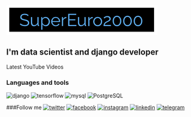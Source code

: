 [![Header](https://github.com/SuperEuro2000/SuperEuro2000/blob/main/assets/logo400*80.png)](https://supereuro2000.com/)

## I'm data scientist and django developer

Latest YouTube Videos

### Languages and tools
![django](https://img.shields.io/badge/-django-<COLOR>?style=plastic&logo=django)
![tensorflow](https://img.shields.io/badge/-tensorflow-<COLOR>?style=plastic&logo=tensorflow)
![mysql](https://img.shields.io/badge/-mysql-<COLOR>?style=plastic&logo=mysql)
![PostgreSQL](https://img.shields.io/badge/-PostgreSQL-<COLOR>?style=plastic&logo=PostgreSQL)

###Follow me
[![twitter](https://img.shields.io/badge/-twitter-<COLOR>?style=plastic&logo=twitter)](https://twitter.com/SuperEuro2000)
[![facebook](https://img.shields.io/badge/-facebook-<COLOR>?style=plastic&logo=facebook)](https://www.facebook.com/SuperEuro2000)
[![instagram](https://img.shields.io/badge/-instagram-<COLOR>?style=plastic&logo=instagram)](https://www.instagram.com/supereuro2000/)
[![linkedin](https://img.shields.io/badge/-linkedin-<COLOR>?style=plastic&logo=linkedin)](https://www.linkedin.com/in/supereuro2000/)
[![telegram](https://img.shields.io/badge/-telegram-<COLOR>?style=plastic&logo=telegram)](https://t.me/SuperEuro2000)
